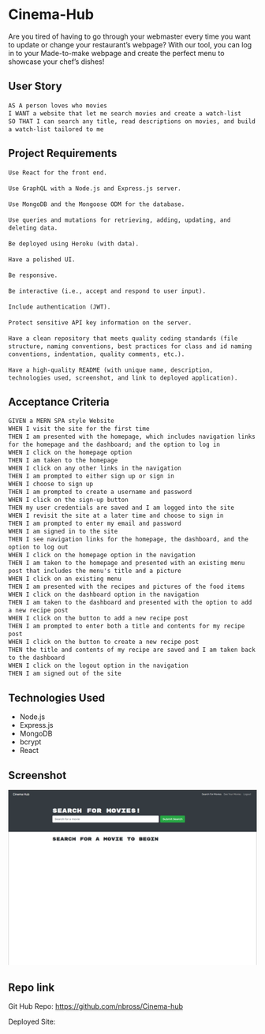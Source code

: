 # Cinema-Hub
Are you tired of having to go through your webmaster every time you want to update or change your restaurant’s webpage? With our tool, you can log in to your Made-to-make webpage and create the perfect menu to showcase your chef’s dishes!
## User Story

```
AS A person loves who movies 
I WANT a website that let me search movies and create a watch-list
SO THAT I can search any title, read descriptions on movies, and build a watch-list tailored to me
```

## Project Requirements

```
Use React for the front end.

Use GraphQL with a Node.js and Express.js server.

Use MongoDB and the Mongoose ODM for the database.

Use queries and mutations for retrieving, adding, updating, and deleting data.

Be deployed using Heroku (with data).

Have a polished UI.

Be responsive.

Be interactive (i.e., accept and respond to user input).

Include authentication (JWT).

Protect sensitive API key information on the server.

Have a clean repository that meets quality coding standards (file structure, naming conventions, best practices for class and id naming conventions, indentation, quality comments, etc.).

Have a high-quality README (with unique name, description, technologies used, screenshot, and link to deployed application).
```

## Acceptance Criteria 
```
GIVEN a MERN SPA style Website
WHEN I visit the site for the first time
THEN I am presented with the homepage, which includes navigation links for the homepage and the dashboard; and the option to log in
WHEN I click on the homepage option
THEN I am taken to the homepage
WHEN I click on any other links in the navigation
THEN I am prompted to either sign up or sign in
WHEN I choose to sign up
THEN I am prompted to create a username and password
WHEN I click on the sign-up button
THEN my user credentials are saved and I am logged into the site
WHEN I revisit the site at a later time and choose to sign in
THEN I am prompted to enter my email and password
WHEN I am signed in to the site
THEN I see navigation links for the homepage, the dashboard, and the option to log out
WHEN I click on the homepage option in the navigation
THEN I am taken to the homepage and presented with an existing menu post that includes the menu's title and a picture
WHEN I click on an existing menu
THEN I am presented with the recipes and pictures of the food items
WHEN I click on the dashboard option in the navigation
THEN I am taken to the dashboard and presented with the option to add a new recipe post
WHEN I click on the button to add a new recipe post
THEN I am prompted to enter both a title and contents for my recipe post
WHEN I click on the button to create a new recipe post
THEN the title and contents of my recipe are saved and I am taken back to the dashboard
WHEN I click on the logout option in the navigation
THEN I am signed out of the site
```

## Technologies Used
* Node.js
* Express.js
* MongoDB
* bcrypt
* React


## Screenshot

![Cinema-Hub](/client/src/assets/img/2022-07-22.png)

## Repo link

Git Hub Repo: https://github.com/nbross/Cinema-hub

Deployed Site: 
